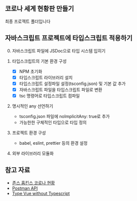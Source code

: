 ## 코로나 세계 현황판 만들기

최종 프로젝트 폴더입니다

## 자바스크립트 프로젝트에 타입스크립트 적용하기

0. 자바스크립트 파일에 JSDoc으로 타입 시스템 입히기

1. 타입스크립트의 기본 환경 구성
    - [x] NPM 초기화
    - [x] 타입스크립트 라이브러리 설치
    - [x] 타입스크립트 설정파일 설정(tsconfig.json) 및 기본 값 추가
    - [x] 자바스크립트 파일을 타입스크립트 파일로 변환
    - [x] tsc 명령어로 타입스크립트 컴파일

2. 명시적인 any 선언하기
    - tsconfig.json 파일에 noImplicitAny: true로 추가
    - 가능한한 구체적인 타입으로 타입 정의

3. 프로젝트 환경 구성
    - babel, eslint, prettier 등의 환경 설정

4. 외부 라이브러리 모듈화

## 참고 자료

- [존스 홉킨스 코로나 현황](https://www.arcgis.com/apps/opsdashboard/index.html#/bda7594740fd40299423467b48e9ecf6)
- [Postman API](https://documenter.getpostman.com/view/10808728/SzS8rjbc?version=latest#27454960-ea1c-4b91-a0b6-0468bb4e6712)
- [Type Vue without Typescript](https://blog.usejournal.com/type-vue-without-typescript-b2b49210f0b)